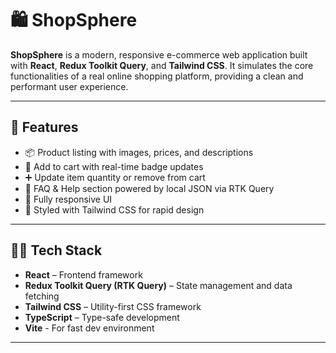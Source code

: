 # 🛍️ ShopSphere

**ShopSphere** is a modern, responsive e-commerce web application built with **React**, **Redux Toolkit Query**, and **Tailwind CSS**. It simulates the core functionalities of a real online shopping platform, providing a clean and performant user experience.

---

## 🚀 Features

- 📦 Product listing with images, prices, and descriptions
- 🛒 Add to cart with real-time badge updates
- ➕ Update item quantity or remove from cart
- 📄 FAQ & Help section powered by local JSON via RTK Query
- 📱 Fully responsive UI
- 💨 Styled with Tailwind CSS for rapid design

---

## 🧑‍💻 Tech Stack

- **React** – Frontend framework
- **Redux Toolkit Query (RTK Query)** – State management and data fetching
- **Tailwind CSS** – Utility-first CSS framework
- **TypeScript** – Type-safe development
- **Vite** - For fast dev environment

---


